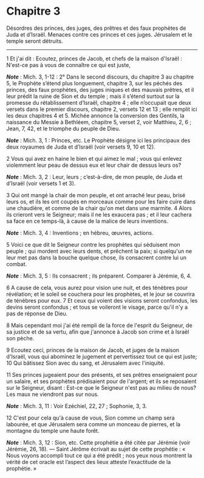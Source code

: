 # Chapitre 3

Désordres des princes, des juges, des prêtres et des faux prophètes de Juda et d’Israël.
Menaces contre ces princes et ces juges.
Jérusalem et le temple seront détruits.

***

1 Et j'ai dit : Ecoutez, princes de Jacob, et chefs de la maison d'Israël : N'est-ce pas à vous de connaître ce qui est juste,

***Note*** :  Mich. 3, 1-12 : 2° Dans le second discours, du chapitre 3 au chapitre 5, le Prophète s’étend plus longuement, chapitre 3, sur les péchés des princes, des faux prophètes, des juges iniques et des mauvais prêtres, et il leur prédit la ruine de Sion et du temple ; mais il s’étend surtout sur la promesse du rétablissement d’Israël, chapitre 4 ; elle n’occupait que deux versets dans le premier discours, chapitre 2, versets 12 et 13 ; elle remplit ici les deux chapitres 4 et 5. Michée annonce la conversion des Gentils, la naissance du Messie à Bethléem, chapitre 5, verset 2, voir Matthieu, 2, 6 ; Jean, 7, 42, et le triomphe du peuple de Dieu.

***Note*** :  Mich. 3, 1 : Princes, etc. Le Prophète désigne ici les principaux des deux royaumes de Juda et d’Israël (voir versets 9, 10 et 12).

2 Vous qui avez en haine le bien et qui aimez le mal ; vous qui enlevez violemment leur peau de dessus eux et leur chair de dessus leurs os?

***Note*** :  Mich. 3, 2 : Leur, leurs ; c’est-à-dire, de mon peuple, de Juda et d’Israël (voir versets 1 et 3).


3 Qui ont mangé la chair de mon peuple, et ont arraché leur peau, brisé leurs os, et ils les ont coupés en morceaux comme pour les faire cuire dans une chaudière, et comme de la chair qu'on met dans une marmite. 4 Alors ils crieront vers le Seigneur; mais il ne les exaucera pas ; et il leur cachera sa face en ce temps-là, à cause de la malice de leurs inventions.

***Note*** :  Mich. 3, 4 : Inventions ; en hébreu, œuvres, actions.


5 Voici ce que dit le Seigneur contre les prophètes qui séduisent mon peuple ; qui mordent avec leurs dents, et prêchent la paix; si quelqu'un ne leur met pas dans la bouche quelque chose, ils consacrent contre lui un combat.

***Note*** :  Mich. 3, 5 : Ils consacrent ; ils préparent. Comparer à Jérémie, 6, 4.


6 A cause de cela, vous aurez pour vision une nuit, et des ténèbres pour révélation; et le soleil se couchera pour les prophètes, et le jour se couvrira de ténèbres pour eux. 7 Et ceux qui voient des visions seront confondus, les devins seront confondus ; et tous se voileront le visage, parce qu'il n'y a pas de réponse de Dieu.


8 Mais cependant moi j'ai été rempli de la force de l'esprit du Seigneur, de sa justice et de sa vertu, afin que j'annonce à Jacob son crime et à Israël son pèche.


9 Ecoutez ceci, princes de la maison de Jacob, et juges de la maison d'Israël, vous qui abominez le jugement et pervertissez tout ce qui est juste; 10 Qui bâtissez Sion avec du sang, et Jérusalem avec l'iniquité.


11 Ses princes jugeaient pour des présents, et ses prêtres enseignaient pour un salaire, et ses prophètes prédisaient pour de l'argent; et ils se reposaient sur le Seigneur, disant : Est-ce que le Seigneur n'est pas au milieu de nous? Les maux ne viendront pas sur nous.

***Note*** :  Mich. 3, 11 : Voir Ezéchiel, 22, 27 ; Sophonie, 3, 3.


12 C'est pour cela qu'à cause de vous, Sion comme un champ sera labourée, et que Jérusalem sera comme un monceau de pierres, et la montagne du temple une haute forêt.

***Note*** :  Mich. 3, 12 : Sion, etc. Cette prophétie a été citée par Jérémie (voir Jérémie, 26, 18). ― Saint Jérôme écrivait au sujet de cette prophétie : « Nous voyons accompli tout ce qui a été prédit ; nos yeux nous montrent la vérité de cet oracle est l’aspect des lieux atteste l’exactitude de la prophétie. »

